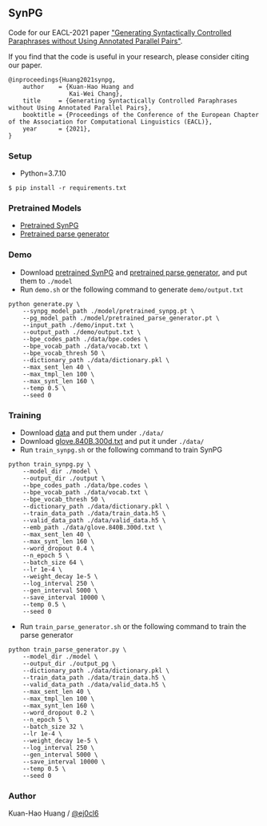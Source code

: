 ## SynPG

Code for our EACL-2021 paper ["Generating Syntactically Controlled Paraphrases without Using Annotated Parallel Pairs"](https://arxiv.org/abs/2101.10579).

If you find that the code is useful in your research, please consider citing our paper.

    @inproceedings{Huang2021synpg,
        author    = {Kuan-Hao Huang and
                     Kai-Wei Chang},
        title     = {Generating Syntactically Controlled Paraphrases without Using Annotated Parallel Pairs},
        booktitle = {Proceedings of the Conference of the European Chapter of the Association for Computational Linguistics (EACL)},
        year      = {2021},
    }

### Setup 

  - Python=3.7.10
  ```
  $ pip install -r requirements.txt
  ```
    
### Pretrained Models

  - [Pretrained SynPG](https://drive.google.com/file/d/16jfqXUq0bojYIEv-D_-i5SunHn-Qarw5/view?usp=sharing)
  - [Pretrained parse generator](https://drive.google.com/file/d/1XkWpQC1gny6ieYCHS2HIyVXAMR0SUFqi/view?usp=sharing)
  
### Demo

  - Download [pretrained SynPG](https://drive.google.com/file/d/16jfqXUq0bojYIEv-D_-i5SunHn-Qarw5/view?usp=sharing) and [pretrained parse generator](https://drive.google.com/file/d/1XkWpQC1gny6ieYCHS2HIyVXAMR0SUFqi/view?usp=sharing), and put them to `./model`
  - Run `demo.sh` or the following command to generate `demo/output.txt`
  ```
  python generate.py \
      --synpg_model_path ./model/pretrained_synpg.pt \
      --pg_model_path ./model/pretrained_parse_generator.pt \
      --input_path ./demo/input.txt \
      --output_path ./demo/output.txt \
      --bpe_codes_path ./data/bpe.codes \
      --bpe_vocab_path ./data/vocab.txt \
      --bpe_vocab_thresh 50 \
      --dictionary_path ./data/dictionary.pkl \
      --max_sent_len 40 \
      --max_tmpl_len 100 \
      --max_synt_len 160 \
      --temp 0.5 \
      --seed 0
  ```
    
### Training

  - Download [data](https://drive.google.com/file/d/1OrQjD-TcSR83LtTxXCVOemldwOILtn8e/view?usp=sharing) and put them under `./data/` 
  - Download [glove.840B.300d.txt](http://nlp.stanford.edu/data/glove.840B.300d.zip) and put it under `./data/` 
  - Run `train_synpg.sh` or the following command to train SynPG
  
  ```
  python train_synpg.py \
      --model_dir ./model \
      --output_dir ./output \
      --bpe_codes_path ./data/bpe.codes \
      --bpe_vocab_path ./data/vocab.txt \
      --bpe_vocab_thresh 50 \
      --dictionary_path ./data/dictionary.pkl \
      --train_data_path ./data/train_data.h5 \
      --valid_data_path ./data/valid_data.h5 \
      --emb_path ./data/glove.840B.300d.txt \
      --max_sent_len 40 \
      --max_synt_len 160 \
      --word_dropout 0.4 \
      --n_epoch 5 \
      --batch_size 64 \
      --lr 1e-4 \
      --weight_decay 1e-5 \
      --log_interval 250 \
      --gen_interval 5000 \
      --save_interval 10000 \
      --temp 0.5 \
      --seed 0
  ```
  - Run `train_parse_generator.sh` or the following command to train the parse generator
  ```
  python train_parse_generator.py \
      --model_dir ./model \
      --output_dir ./output_pg \
      --dictionary_path ./data/dictionary.pkl \
      --train_data_path ./data/train_data.h5 \
      --valid_data_path ./data/valid_data.h5 \
      --max_sent_len 40 \
      --max_tmpl_len 100 \
      --max_synt_len 160 \
      --word_dropout 0.2 \
      --n_epoch 5 \
      --batch_size 32 \
      --lr 1e-4 \
      --weight_decay 1e-5 \
      --log_interval 250 \
      --gen_interval 5000 \
      --save_interval 10000 \
      --temp 0.5 \
      --seed 0
  ```
    
### Author

Kuan-Hao Huang / [@ej0cl6](https://khhuang.me/)

